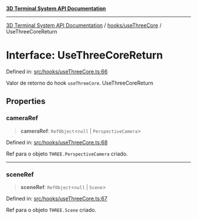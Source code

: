 [**3D Terminal System API Documentation**](../../../README.md)

***

[3D Terminal System API Documentation](../../../README.md) / [hooks/useThreeCore](../README.md) / UseThreeCoreReturn

# Interface: UseThreeCoreReturn

Defined in: [src/hooks/useThreeCore.ts:66](https://github.com/Dicommunitas/ThreeJS_Terminal_3D/blob/5b477f54175762d5c4c643839351148d429f45bb/src/hooks/useThreeCore.ts#L66)

Valor de retorno do hook `useThreeCore`.
 UseThreeCoreReturn

## Properties

### cameraRef

> **cameraRef**: `RefObject`\<`null` \| `PerspectiveCamera`\>

Defined in: [src/hooks/useThreeCore.ts:68](https://github.com/Dicommunitas/ThreeJS_Terminal_3D/blob/5b477f54175762d5c4c643839351148d429f45bb/src/hooks/useThreeCore.ts#L68)

Ref para o objeto `THREE.PerspectiveCamera` criado.

***

### sceneRef

> **sceneRef**: `RefObject`\<`null` \| `Scene`\>

Defined in: [src/hooks/useThreeCore.ts:67](https://github.com/Dicommunitas/ThreeJS_Terminal_3D/blob/5b477f54175762d5c4c643839351148d429f45bb/src/hooks/useThreeCore.ts#L67)

Ref para o objeto `THREE.Scene` criado.
